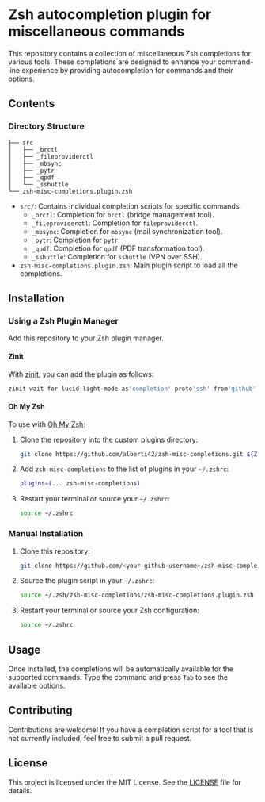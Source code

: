 # Zsh autocompletion plugin for miscellaneous commands

This repository contains a collection of miscellaneous Zsh completions for various tools. These completions are designed to enhance your command-line experience by providing autocompletion for commands and their options.

## Contents

### Directory Structure

```
├── src
│   ├── _brctl
│   ├── _fileproviderctl
│   ├── _mbsync
│   ├── _pytr
│   ├── _qpdf
│   └── _sshuttle
└── zsh-misc-completions.plugin.zsh
```

- `src/`: Contains individual completion scripts for specific commands.
  - `_brctl`: Completion for `brctl` (bridge management tool).
  - `_fileproviderctl`: Completion for `fileproviderctl`.
  - `_mbsync`: Completion for `mbsync` (mail synchronization tool).
  - `_pytr`: Completion for `pytr`.
  - `_qpdf`: Completion for `qpdf` (PDF transformation tool).
  - `_sshuttle`: Completion for `sshuttle` (VPN over SSH).
- `zsh-misc-completions.plugin.zsh`: Main plugin script to load all the completions.

## Installation

### Using a Zsh Plugin Manager

Add this repository to your Zsh plugin manager.

#### **Zinit**

With [zinit](https://github.com/zdharma-continuum/zinit), you can add the plugin as follows:

```zsh
zinit wait for lucid light-mode as'completion' proto'ssh' from'github' compile'src/_*' @alberti42/zsh-misc-completions
```

#### **Oh My Zsh**

To use with [Oh My Zsh](https://github.com/ohmyzsh/ohmyzsh):

1. Clone the repository into the custom plugins directory:

   ```sh
   git clone https://github.com/alberti42/zsh-misc-completions.git ${ZSH_CUSTOM:-~/.oh-my-zsh/custom}/plugins/zsh-misc-completions
   ```

2. Add `zsh-misc-completions` to the list of plugins in your `~/.zshrc`:

   ```zsh
   plugins=(... zsh-misc-completions)
   ```

3. Restart your terminal or source your `~/.zshrc`:

   ```sh
   source ~/.zshrc
   ```

### Manual Installation

1. Clone this repository:

   ```sh
   git clone https://github.com/<your-github-username>/zsh-misc-completions.git ~/.zsh/zsh-misc-completions
   ```

2. Source the plugin script in your `~/.zshrc`:

   ```zsh
   source ~/.zsh/zsh-misc-completions/zsh-misc-completions.plugin.zsh
   ```

3. Restart your terminal or source your Zsh configuration:

   ```zsh
   source ~/.zshrc
   ```

## Usage

Once installed, the completions will be automatically available for the supported commands. Type the command and press `Tab` to see the available options.

## Contributing

Contributions are welcome! If you have a completion script for a tool that is not currently included, feel free to submit a pull request.

## License

This project is licensed under the MIT License. See the [LICENSE](LICENSE) file for details.

